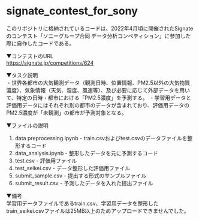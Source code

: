 # signate_contest_for_sony
このリポジトリに格納されているコードは、2022年4月頃に開催されたSignateのコンテスト「ソニーグループ合同 データ分析コンペティション」に参加した際に自作したコードである。

▼コンテストのURL<br>
https://signate.jp/competitions/624


▼タスク説明<br>
・世界各都市の大気観測データ（観測日時、位置情報、PM2.5以外の大気物質濃度）、気象情報（天気、湿度、風速等）、及び必要に応じて外部データを用いて、特定の日時・都市における「PM2.5濃度」を予測する。
・学習用データと評価用データにはそれぞれ別の都市のデータが含まれており、評価用データのPM2.5濃度が「未観測」の都市が予測対象となる。

▼ファイルの説明<br>
1. data preprocessing.ipynb - train.csvおよびtest.csvのデータファイルを整形するコード
2. data_analysis.ipynb - 整形したデータを元に予測するコード
3. test.csv - 評価用ファイル
4. test_seikei.csv - データ整形した評価用ファイル
5. submit_sample.csv - 提出する形式のサンプルファイル
6. submit_result.csv - 予測したデータを入れた提出ファイル

▼備考<br>
学習用データファイルであるtrain.csv、学習用データを整形したtrain_seikei.csvファイルは25MB以上のためアップロードできませんでした。
